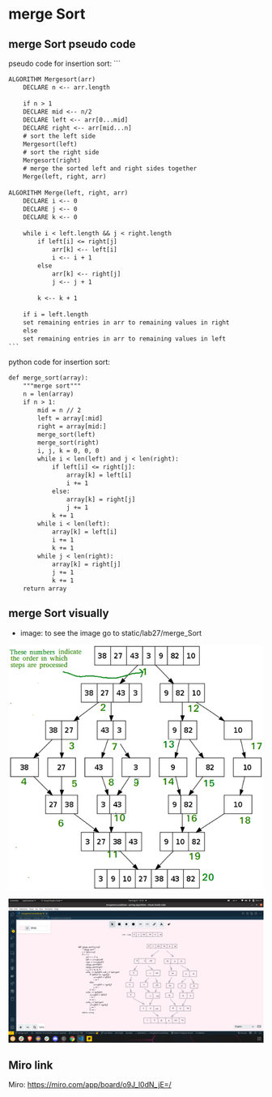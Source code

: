 # merge Sort

## merge Sort pseudo code

pseudo code for insertion sort:
    ```
    
    ALGORITHM Mergesort(arr)
        DECLARE n <-- arr.length

        if n > 1
        DECLARE mid <-- n/2
        DECLARE left <-- arr[0...mid]
        DECLARE right <-- arr[mid...n]
        # sort the left side
        Mergesort(left)
        # sort the right side
        Mergesort(right)
        # merge the sorted left and right sides together
        Merge(left, right, arr)

    ALGORITHM Merge(left, right, arr)
        DECLARE i <-- 0
        DECLARE j <-- 0
        DECLARE k <-- 0

        while i < left.length && j < right.length
            if left[i] <= right[j]
                arr[k] <-- left[i]
                i <-- i + 1
            else
                arr[k] <-- right[j]
                j <-- j + 1

            k <-- k + 1

        if i = left.length
        set remaining entries in arr to remaining values in right
        else
        set remaining entries in arr to remaining values in left
    ```

python code for insertion sort:

```
def merge_sort(array):
    """merge sort""" 
    n = len(array)
    if n > 1:
        mid = n // 2
        left = array[:mid]
        right = array[mid:]
        merge_sort(left)
        merge_sort(right)
        i, j, k = 0, 0, 0
        while i < len(left) and j < len(right):
            if left[i] <= right[j]:
                array[k] = left[i]
                i += 1
            else:
                array[k] = right[j]
                j += 1
            k += 1
        while i < len(left):
            array[k] = left[i]
            i += 1
            k += 1
        while j < len(right):
            array[k] = right[j]
            j += 1
            k += 1
    return array
```


## merge Sort visually

- image: to see the image go to static/lab27/merge_Sort

![White Board Image](Merge-Sort-Tutorial.png)


![White Board Image](visual_merge.png)

## Miro link

Miro: <https://miro.com/app/board/o9J_l0dN_jE=/>
